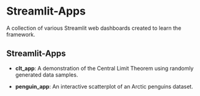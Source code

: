 # Streamlit-Apps

 A collection of various Streamlit web dashboards created to learn the framework.


## Streamlit-Apps

 - **clt_app**: A demonstration of the Central Limit Theorem using randomly generated data samples.

 - **penguin_app**: An interactive scatterplot of an Arctic penguins dataset.



